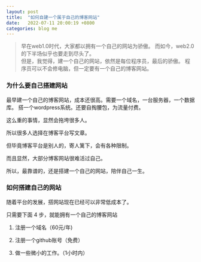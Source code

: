 ```yaml
---
layout: post
title:  "如何自建一个属于自己的博客网站"
date:   2022-07-11 20:00:19 +0800
categories: blog me
---
```


> 早在web1.0时代，大家都以拥有一个自己的网站为骄傲。
而如今，web2.0的下半场似乎也要走到尽头了。  
> 但是，我觉得，建一个自己的网站，依然是每位程序员，最后的骄傲。 
> 程序员可以不会修电脑，但一定要有一个自己的博客网站。

### 为什么要自己搭建网站
最早建一个自己的博客网站，成本还很高。需要一个域名，一台服务器，一个数据库。
搭一个wordpress系统。还要自掏腰包，为流量付费。

这么重的事情，显然会拖垮很多人。

所以很多人选择在博客平台写文章。

但毕竟博客平台是别人的，寄人篱下，会有各种限制。

而且显然，大部分博客网站很难活过自己。

所以，最靠谱的，还是搭建一个自己的网站，陪伴自己一生。

### 如何搭建自己的网站

随着平台的发展，搭网站现在已经可以非常低成本了。

只需要下面 4 步，就能拥有一个自己的博客网站

1. 注册一个域名（60元/年)

2. 注册一个github账号（免费）

3. 做一些微小的工作。（1小时内）

